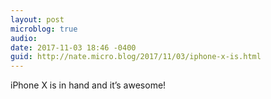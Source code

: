 ```yaml
---
layout: post
microblog: true
audio: 
date: 2017-11-03 18:46 -0400
guid: http://nate.micro.blog/2017/11/03/iphone-x-is.html
---
```

iPhone X is in hand and it’s awesome!
